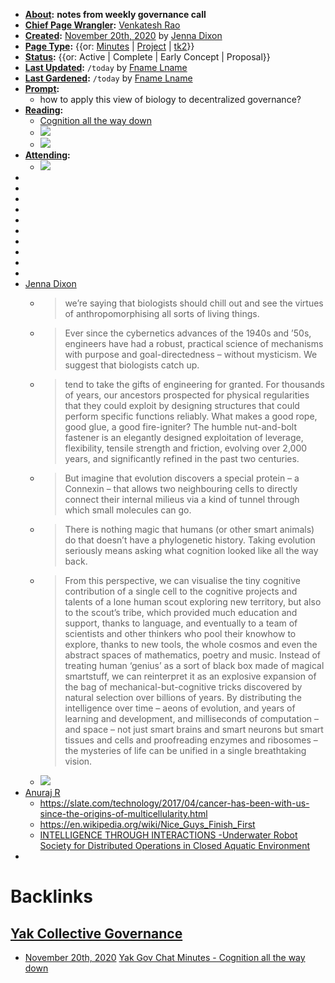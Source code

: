 - **[About](<About.md>):** __notes from weekly governance call__
- **[Chief Page Wrangler](<Chief Page Wrangler.md>):** [Venkatesh Rao](<Venkatesh Rao.md>)
- **[Created](<Created.md>):** [November 20th, 2020](<November 20th, 2020.md>) by [Jenna Dixon](<Jenna Dixon.md>)
- **[Page Type](<Page Type.md>):** {{or: [Minutes](<Minutes.md>) | [Project](<Project.md>) | [tk2](<tk2.md>)}}
- **[Status](<Status.md>):** {{or: Active | Complete | Early Concept | Proposal}}
- **[Last Updated](<Last Updated.md>):** `/today` by [Fname Lname](<Fname Lname.md>)
- **[Last Gardened](<Last Gardened.md>):** `/today` by [Fname Lname](<Fname Lname.md>)
- **[Prompt](<Prompt.md>):**
    -  how to apply this view of biology to decentralized governance?
- **[Reading](<Reading.md>):**
    -  [Cognition all the way down](https://aeon.co/essays/how-to-understand-cells-tissues-and-organisms-as-agents-with-agendas)
    - ![](https://firebasestorage.googleapis.com/v0/b/firescript-577a2.appspot.com/o/imgs%2Fapp%2FArtOfGig%2FTewvPfsdfc.jpeg?alt=media&token=4225c4d4-49d0-4f4a-8547-40c4c1d84a22)
    - ![](https://firebasestorage.googleapis.com/v0/b/firescript-577a2.appspot.com/o/imgs%2Fapp%2FArtOfGig%2FzJ80Yv_q3W.jpeg?alt=media&token=ac7edb91-d362-4508-9043-100c5f5fdf5f)
- **[Attending](<Attending.md>):**
    -  ![](https://firebasestorage.googleapis.com/v0/b/firescript-577a2.appspot.com/o/imgs%2Fapp%2FArtOfGig%2F0_pWZS96yi.png?alt=media&token=f05919e2-01ad-4880-b480-a260505e21fc)
-  
- 
- 
- 
- 
- 
- 
- 
- 
- 
- [Jenna Dixon](<Jenna Dixon.md>)
    - > we’re saying that biologists should chill out and see the virtues of anthropomorphising all sorts of living things.
    - > Ever since the cybernetics advances of the 1940s and ’50s, engineers have had a robust, practical science of mechanisms with purpose and goal-directedness – without mysticism. We suggest that biologists catch up.
    - > tend to take the gifts of engineering for granted. For thousands of years, our ancestors prospected for physical regularities that they could exploit by designing structures that could perform specific functions reliably. What makes a good rope, good glue, a good fire-igniter? The humble nut-and-bolt fastener is an elegantly designed exploitation of leverage, flexibility, tensile strength and friction, evolving over 2,000 years, and significantly refined in the past two centuries.
    - > But imagine that evolution discovers a special protein – a Connexin – that allows two neighbouring cells to directly connect their internal milieus via a kind of tunnel through which small molecules can go.
    - > There is nothing magic that humans (or other smart animals) do that doesn’t have a phylogenetic history. Taking evolution seriously means asking what cognition looked like all the way back.
    - > From this perspective, we can visualise the tiny cognitive contribution of a single cell to the cognitive projects and talents of a lone human scout exploring new territory, but also to the scout’s tribe, which provided much education and support, thanks to language, and eventually to a team of scientists and other thinkers who pool their knowhow to explore, thanks to new tools, the whole cosmos and even the abstract spaces of mathematics, poetry and music. Instead of treating human ‘genius’ as a sort of black box made of magical smartstuff, we can reinterpret it as an explosive expansion of the bag of mechanical-but-cognitive tricks discovered by natural selection over billions of years. By distributing the intelligence over time – aeons of evolution, and years of learning and development, and milliseconds of computation – and space – not just smart brains and smart neurons but smart tissues and cells and proofreading enzymes and ribosomes – the mysteries of life can be unified in a single breathtaking vision.
    - ![](https://firebasestorage.googleapis.com/v0/b/firescript-577a2.appspot.com/o/imgs%2Fapp%2FArtOfGig%2FxvAH3pZlL8.jpeg?alt=media&token=f952a45b-f244-4e69-a247-6755a328a10f)
- [Anuraj R](<Anuraj R.md>)
    - https://slate.com/technology/2017/04/cancer-has-been-with-us-since-the-origins-of-multicellularity.html
    - https://en.wikipedia.org/wiki/Nice_Guys_Finish_First
    - [INTELLIGENCE THROUGH INTERACTIONS -Underwater Robot
Society for Distributed Operations in Closed Aquatic Environment](http://www8.cs.umu.se/research/ifor/dl/Case%20studies/Intelligence%20through%20interaction%20-%20thesis.pdf)
- 

# Backlinks
## [Yak Collective Governance](<Yak Collective Governance.md>)
- [November 20th, 2020](<November 20th, 2020.md>) [Yak Gov Chat Minutes - Cognition all the way down](<Yak Gov Chat Minutes - Cognition all the way down.md>)

